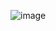 ![image](https://github.com/H1ghjynx/NetworkExamples/assets/99495438/f3e7e533-45d5-4995-a6ef-78e583a8163d)
